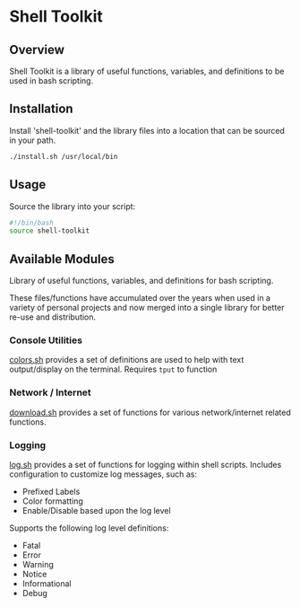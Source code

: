 # Shell Toolkit

## Overview

Shell Toolkit is a library of useful functions, variables, and definitions to be used in bash scripting.


## Installation

Install 'shell-toolkit' and the library files into a location that can be sourced in your path.

```bash
./install.sh /usr/local/bin
```

## Usage

Source the library into your script:

```bash
#!/bin/bash
source shell-toolkit
```

## Available Modules


Library of useful functions, variables, and definitions for bash scripting.

These files/functions have accumulated over the years when used in a variety of personal projects and now merged into a single library for better re-use and distribution.


### Console Utilities

[colors.sh](libstk/colors.sh) provides a set of definitions are used to help with text output/display on the terminal. Requires `tput` to function


### Network / Internet

[download.sh](libstk/download.sh) provides a set of functions for various network/internet related functions.


### Logging

[log.sh](libstk/log.sh) provides a set of functions for logging within shell scripts. Includes configuration to customize log messages, such as:
* Prefixed Labels
* Color formatting
* Enable/Disable based upon the log level

Supports the following log level definitions:
* Fatal
* Error
* Warning
* Notice
* Informational
* Debug


